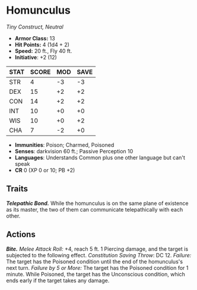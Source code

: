 # Homunculus

*Tiny Construct, Neutral*

- **Armor Class:** 13
- **Hit Points:** 4 (1d4 + 2)
- **Speed:** 20 ft., Fly 40 ft.
- **Initiative**: +2 (12)

|STAT|SCORE|MOD|SAVE|
| --- | --- | --- | ---- |
| STR | 4 | -3 | -3 |
| DEX | 15 | +2 | +2 |
| CON | 14 | +2 | +2 |
| INT | 10 | +0 | +0 |
| WIS | 10 | +0 | +2 |
| CHA | 7 | -2 | +0 |

- **Immunities**: Poison; Charmed, Poisoned
- **Senses**: darkvision 60 ft.; Passive Perception 10
- **Languages**: Understands Common plus one other language but can't speak
- **CR** 0 (XP 0 or 10; PB +2)

## Traits

***Telepathic Bond.*** While the homunculus is on the same plane of existence as its master, the two of them can communicate telepathically with each other.


## Actions

***Bite.*** *Melee Attack Roll:* +4, reach 5 ft. 1 Piercing damage, and the target is subjected to the following effect. *Constitution Saving Throw*: DC 12. *Failure:*  The target has the Poisoned condition until the end of the homunculus's next turn. *Failure by 5 or More:* The target has the Poisoned condition for 1 minute. While Poisoned, the target has the Unconscious condition, which ends early if the target takes any damage.

